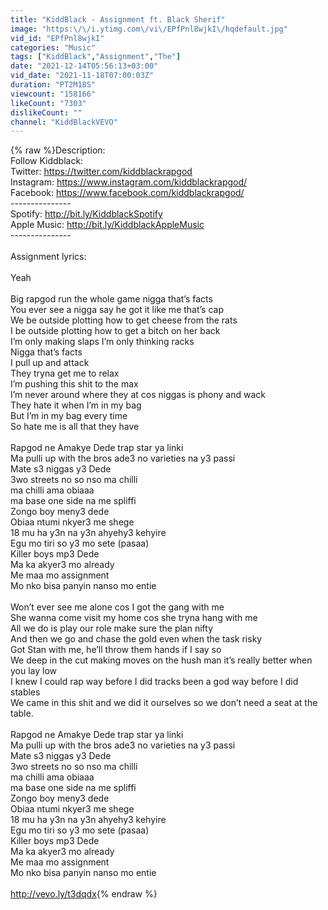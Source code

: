 ```yaml
---
title: "KiddBlack - Assignment ft. Black Sherif"
image: "https:\/\/i.ytimg.com\/vi\/EPfPnl8wjkI\/hqdefault.jpg"
vid_id: "EPfPnl8wjkI"
categories: "Music"
tags: ["KiddBlack","Assignment","The"]
date: "2021-12-14T05:56:13+03:00"
vid_date: "2021-11-18T07:00:03Z"
duration: "PT2M18S"
viewcount: "158166"
likeCount: "7303"
dislikeCount: ""
channel: "KiddBlackVEVO"
---
```

{% raw %}Description:<br />Follow Kiddblack:<br />Twitter: <a rel="nofollow" target="blank" href="https://twitter.com/kiddblackrapgod">https://twitter.com/kiddblackrapgod</a><br />Instagram: <a rel="nofollow" target="blank" href="https://www.instagram.com/kiddblackrapgod/">https://www.instagram.com/kiddblackrapgod/</a><br />Facebook: <a rel="nofollow" target="blank" href="https://www.facebook.com/kiddblackrapgod/">https://www.facebook.com/kiddblackrapgod/</a><br />---------------<br />Spotify: <a rel="nofollow" target="blank" href="http://bit.ly/KiddblackSpotify">http://bit.ly/KiddblackSpotify</a><br />Apple Music: <a rel="nofollow" target="blank" href="http://bit.ly/KiddblackAppleMusic">http://bit.ly/KiddblackAppleMusic</a><br />---------------<br /><br />Assignment lyrics:<br /><br />Yeah<br /><br />Big rapgod run the whole game nigga that’s facts<br />You ever see a nigga say he got it like me that’s cap<br />We be outside plotting how to get cheese from the rats <br />I be outside plotting how to get a bitch on her back<br />I’m only making slaps I’m only thinking racks<br />Nigga that’s facts <br />I pull up and attack<br />They tryna get me to relax  <br />I’m pushing this shit to the max <br />I’m never around where they at cos niggas is phony and wack <br />They hate it when I’m in my bag <br />But I’m in my bag every time <br />So hate me is all that they have  <br /><br />Rapgod ne Amakye Dede trap star ya linki<br />Ma pulli up with the bros ade3 no varieties na y3 passi <br />Mate s3 niggas y3 Dede <br />3wo streets no so nso ma chilli <br />ma chilli ama obiaaa <br />ma base one side na me spliffi <br />Zongo boy meny3 dede <br />Obiaa ntumi nkyer3 me shege <br />18 mu ha y3n na y3n ahyehy3 kehyire<br />Egu mo tiri so y3 mo sete (pasaa) <br />Killer boys mp3 Dede <br />Ma ka akyer3 mo already <br />Me maa mo assignment <br />Mo nko bisa panyin nanso mo entie<br /><br />Won’t ever see me alone cos I got the gang with me <br />She wanna come visit my home cos she tryna hang with me <br />All we do is play our role make sure the plan nifty <br />And then we go and chase the gold even when the task risky <br />Got Stan with me, he’ll throw them hands if I say so<br />We deep in the cut making moves on the hush man it’s really better when you lay low <br />I knew I could rap way before I did tracks been a god way before I did stables <br />We came in this shit and we did it ourselves so we don’t need a seat at the table.<br /><br />Rapgod ne Amakye Dede trap star ya linki<br />Ma pulli up with the bros ade3 no varieties na y3 passi <br />Mate s3 niggas y3 Dede <br />3wo streets no so nso ma chilli <br />ma chilli ama obiaaa <br />ma base one side na me spliffi <br />Zongo boy meny3 dede <br />Obiaa ntumi nkyer3 me shege <br />18 mu ha y3n na y3n ahyehy3 kehyire<br />Egu mo tiri so y3 mo sete (pasaa) <br />Killer boys mp3 Dede <br />Ma ka akyer3 mo already <br />Me maa mo assignment <br />Mo nko bisa panyin nanso mo entie<br /><br /><a rel="nofollow" target="blank" href="http://vevo.ly/t3dqdx">http://vevo.ly/t3dqdx</a>{% endraw %}
